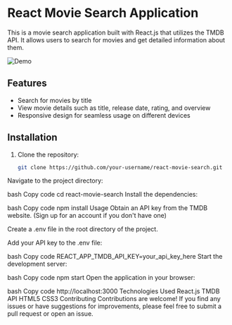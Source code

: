 # React Movie Search Application

This is a movie search application built with React.js that utilizes the TMDB API. It allows users to search for movies and get detailed information about them.

![Demo](./movie%20finder.gif)

## Features

- Search for movies by title
- View movie details such as title, release date, rating, and overview
- Responsive design for seamless usage on different devices

## Installation

1. Clone the repository:

   ```bash
   git clone https://github.com/your-username/react-movie-search.git
Navigate to the project directory:

bash
Copy code
cd react-movie-search
Install the dependencies:

bash
Copy code
npm install
Usage
Obtain an API key from the TMDB website. (Sign up for an account if you don't have one)

Create a .env file in the root directory of the project.

Add your API key to the .env file:

bash
Copy code
REACT_APP_TMDB_API_KEY=your_api_key_here
Start the development server:

bash
Copy code
npm start
Open the application in your browser:

bash
Copy code
http://localhost:3000
Technologies Used
React.js
TMDB API
HTML5
CSS3
Contributing
Contributions are welcome! If you find any issues or have suggestions for improvements, please feel free to submit a pull request or open an issue.
